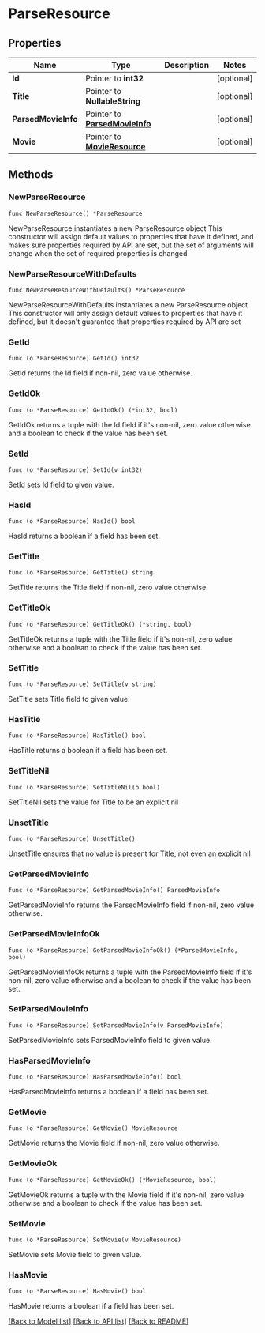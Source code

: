 # ParseResource

## Properties

Name | Type | Description | Notes
------------ | ------------- | ------------- | -------------
**Id** | Pointer to **int32** |  | [optional] 
**Title** | Pointer to **NullableString** |  | [optional] 
**ParsedMovieInfo** | Pointer to [**ParsedMovieInfo**](ParsedMovieInfo.md) |  | [optional] 
**Movie** | Pointer to [**MovieResource**](MovieResource.md) |  | [optional] 

## Methods

### NewParseResource

`func NewParseResource() *ParseResource`

NewParseResource instantiates a new ParseResource object
This constructor will assign default values to properties that have it defined,
and makes sure properties required by API are set, but the set of arguments
will change when the set of required properties is changed

### NewParseResourceWithDefaults

`func NewParseResourceWithDefaults() *ParseResource`

NewParseResourceWithDefaults instantiates a new ParseResource object
This constructor will only assign default values to properties that have it defined,
but it doesn't guarantee that properties required by API are set

### GetId

`func (o *ParseResource) GetId() int32`

GetId returns the Id field if non-nil, zero value otherwise.

### GetIdOk

`func (o *ParseResource) GetIdOk() (*int32, bool)`

GetIdOk returns a tuple with the Id field if it's non-nil, zero value otherwise
and a boolean to check if the value has been set.

### SetId

`func (o *ParseResource) SetId(v int32)`

SetId sets Id field to given value.

### HasId

`func (o *ParseResource) HasId() bool`

HasId returns a boolean if a field has been set.

### GetTitle

`func (o *ParseResource) GetTitle() string`

GetTitle returns the Title field if non-nil, zero value otherwise.

### GetTitleOk

`func (o *ParseResource) GetTitleOk() (*string, bool)`

GetTitleOk returns a tuple with the Title field if it's non-nil, zero value otherwise
and a boolean to check if the value has been set.

### SetTitle

`func (o *ParseResource) SetTitle(v string)`

SetTitle sets Title field to given value.

### HasTitle

`func (o *ParseResource) HasTitle() bool`

HasTitle returns a boolean if a field has been set.

### SetTitleNil

`func (o *ParseResource) SetTitleNil(b bool)`

 SetTitleNil sets the value for Title to be an explicit nil

### UnsetTitle
`func (o *ParseResource) UnsetTitle()`

UnsetTitle ensures that no value is present for Title, not even an explicit nil
### GetParsedMovieInfo

`func (o *ParseResource) GetParsedMovieInfo() ParsedMovieInfo`

GetParsedMovieInfo returns the ParsedMovieInfo field if non-nil, zero value otherwise.

### GetParsedMovieInfoOk

`func (o *ParseResource) GetParsedMovieInfoOk() (*ParsedMovieInfo, bool)`

GetParsedMovieInfoOk returns a tuple with the ParsedMovieInfo field if it's non-nil, zero value otherwise
and a boolean to check if the value has been set.

### SetParsedMovieInfo

`func (o *ParseResource) SetParsedMovieInfo(v ParsedMovieInfo)`

SetParsedMovieInfo sets ParsedMovieInfo field to given value.

### HasParsedMovieInfo

`func (o *ParseResource) HasParsedMovieInfo() bool`

HasParsedMovieInfo returns a boolean if a field has been set.

### GetMovie

`func (o *ParseResource) GetMovie() MovieResource`

GetMovie returns the Movie field if non-nil, zero value otherwise.

### GetMovieOk

`func (o *ParseResource) GetMovieOk() (*MovieResource, bool)`

GetMovieOk returns a tuple with the Movie field if it's non-nil, zero value otherwise
and a boolean to check if the value has been set.

### SetMovie

`func (o *ParseResource) SetMovie(v MovieResource)`

SetMovie sets Movie field to given value.

### HasMovie

`func (o *ParseResource) HasMovie() bool`

HasMovie returns a boolean if a field has been set.


[[Back to Model list]](../README.md#documentation-for-models) [[Back to API list]](../README.md#documentation-for-api-endpoints) [[Back to README]](../README.md)


